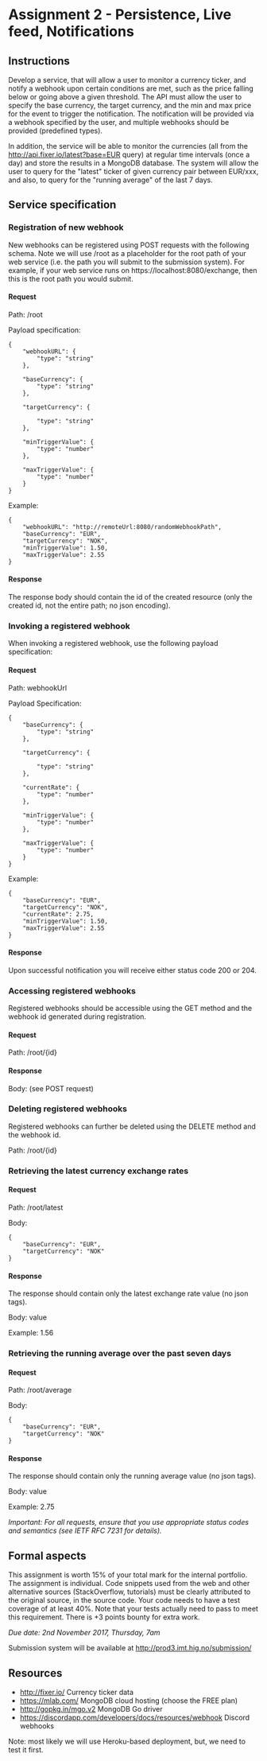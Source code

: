 # Assignment 2 - Persistence, Live feed, Notifications

## Instructions

Develop a service, that will allow a user to monitor a currency ticker, and notify a webhook upon certain conditions are met, such as the price falling below or going above a given threshold. The API must allow the user to specify the base currency, the target currency, and the min and max price for the event to trigger the notification. The notification will be provided via a webhook specified by the user, and multiple webhooks should be provided (predefined types). 

In addition, the service will be able to monitor the currencies (all from the http://api.fixer.io/latest?base=EUR query) at regular time intervals (once a day) and store the results in a MongoDB database. The system will allow the user to query for the "latest" ticker of given currency pair between EUR/xxx, and also, to query for the "running average" of the last 7 days. 

## Service specification

### Registration of new webhook

New webhooks can be registered using POST requests with the following schema. Note we will use /root as a placeholder for the root path of your web service (i.e. the path you will submit to the submission system). For example, if your web service runs on https://localhost:8080/exchange, then this is the root path you would submit.

#### Request

Path: /root

Payload specification:

```
{
    "webhookURL": {
        "type": "string"
    },

    "baseCurrency": {
        "type": "string"
    },

    "targetCurrency": {

        "type": "string"
    },

    "minTriggerValue": {
        "type": "number"
    }, 

    "maxTriggerValue": {
        "type": "number"
    }
}
```


Example:

```
{
    "webhookURL": "http://remoteUrl:8080/randomWebhookPath",
    "baseCurrency": "EUR",
    "targetCurrency": "NOK",
    "minTriggerValue": 1.50, 
    "maxTriggerValue": 2.55
}
```

#### Response

The response body should contain the id of the created resource (only the created id, not the entire path; no json encoding).

### Invoking a registered webhook

When invoking a registered webhook, use the following payload specification:

#### Request

Path: webhookUrl

Payload Specification:

```
{
    "baseCurrency": {
        "type": "string"
    },

    "targetCurrency": {

        "type": "string"
    },

    "currentRate": {
        "type": "number"
    },

    "minTriggerValue": {
        "type": "number"
    }, 

    "maxTriggerValue": {
        "type": "number"
    }
}
```

Example:

```
{
    "baseCurrency": "EUR",
    "targetCurrency": "NOK",
    "currentRate": 2.75,
    "minTriggerValue": 1.50, 
    "maxTriggerValue": 2.55
}
```

#### Response

Upon successful notification you will receive either status code 200 or 204.

### Accessing registered webhooks

Registered webhooks should be accessible using the GET method and the webhook id generated during registration.

#### Request

Path: /root/{id}

#### Response

Body: (see POST request)

### Deleting registered webhooks

Registered webhooks can further be deleted using the DELETE method and the webhook id.

Path: /root/{id}

### Retrieving the latest currency exchange rates

#### Request

Path:  /root/latest

Body:

```
{
    "baseCurrency": "EUR",
    "targetCurrency": "NOK"
}
```

#### Response

The response should contain only the latest exchange rate value (no json tags).

Body: value

Example: 1.56

### Retrieving the running average over the past seven days

#### Request

Path: /root/average

Body:

```
{
    "baseCurrency": "EUR",
    "targetCurrency": "NOK"
}
```

#### Response

The response should contain only the running average value (no json tags).

Body: value

Example: 2.75

*Important: For all requests, ensure that you use appropriate status codes and semantics (see IETF RFC 7231 for details).*

## Formal aspects

This assignment is worth 15% of your total mark for the internal portfolio. The assignment is individual. Code snippets used from the web and other alternative sources (StackOverflow, tutorials) must be clearly attributed to the original source, in the source code. Your code needs to have a test coverage of at least 40%. Note that your tests actually need to pass to meet this requirement. There is +3 points bounty for extra work.

*Due date: 2nd November 2017, Thursday, 7am*

Submission system will be available at http://prod3.imt.hig.no/submission/



## Resources

* http://fixer.io/  Currency ticker data
* https://mlab.com/  MongoDB cloud hosting (choose the FREE plan)
* http://gopkg.in/mgo.v2 MongoDB Go driver
* https://discordapp.com/developers/docs/resources/webhook Discord webhooks


Note: most likely we will use Heroku-based deployment, but, we need to test it first.

